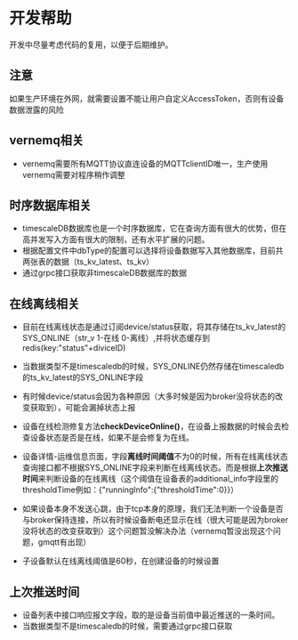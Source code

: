 # 开发帮助

开发中尽量考虑代码的复用，以便于后期维护。

## 注意
如果生产环境在外网，就需要设置不能让用户自定义AccessToken，否则有设备数据泄露的风险

## vernemq相关
- vernemq需要所有MQTT协议直连设备的MQTTclientID唯一，生产使用vernemq需要对程序稍作调整

## 时序数据库相关

- timescaleDB数据库也是一个时序数据库，它在查询方面有很大的优势，但在高并发写入方面有很大的限制，还有水平扩展的问题。
- 根据配置文件中dbType的配置可以选择将设备数据写入其他数据库，目前共两张表的数据（ts_kv_latest、ts_kv）
- 通过grpc接口获取非timescaleDB数据库的数据

## 在线离线相关

- 目前在线离线状态是通过订阅device/status获取，将其存储在ts_kv_latest的SYS_ONLINE（str_v 1-在线 0-离线）,并将状态缓存到redis(key:"status"+diviceID)
- 当数据类型不是timescaledb的时候，SYS_ONLINE仍然存储在timescaledb的ts_kv_latest的SYS_ONLINE字段

- 有时候device/status会因为各种原因（大多时候是因为broker没将状态的改变获取到），可能会漏掉状态上报
- 设备在线检测修复方法**checkDeviceOnline()**，在设备上报数据的时候会去检查设备状态是否是在线，如果不是会修复为在线。

- 设备详情-运维信息页面，字段**离线时间阈值**不为0的时候，所有在线离线状态查询接口都不根据SYS_ONLINE字段来判断在线离线状态。而是根据**上次推送时间**来判断设备的在线离线（这个阈值在设备表的additional_info字段里的thresholdTime例如：{"runningInfo":{"thresholdTime":0}}）

- 如果设备本身不发送心跳，由于tcp本身的原理，我们无法判断一个设备是否与broker保持连接，所以有时候设备断电还显示在线（很大可能是因为broker没将状态的改变获取到）这个问题暂没解决办法（vernemq暂没出现这个问题，gmqtt有出现）
- 子设备默认在线离线阈值是60秒，在创建设备的时候设置

## 上次推送时间

- 设备列表中接口响应报文字段，取的是设备当前值中最近推送的一条时间。
- 当数据类型不是timescaledb的时候，需要通过grpc接口获取


